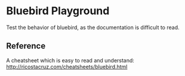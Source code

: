 # Bluebird Playground

Test the behavior of bluebird, as the documentation is difficult to read.

## Reference

A cheatsheet which is easy to read and understand: http://ricostacruz.com/cheatsheets/bluebird.html

